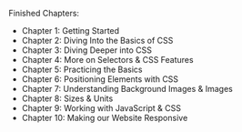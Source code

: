 Finished Chapters:

- Chapter 1: Getting Started
- Chapter 2: Diving Into the Basics of CSS
- Chapter 3: Diving Deeper into CSS
- Chapter 4: More on Selectors & CSS Features
- Chapter 5: Practicing the Basics
- Chapter 6: Positioning Elements with CSS
- Chapter 7: Understanding Background Images & Images
- Chapter 8: Sizes & Units
- Chapter 9: Working with JavaScript & CSS
- Chapter 10: Making our Website Responsive
